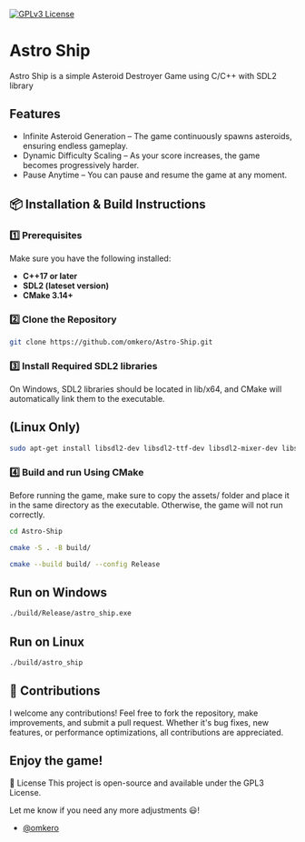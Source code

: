 [![GPLv3 License](https://img.shields.io/badge/License-GPL%20v3-yellow.svg)](https://opensource.org/licenses/)



# Astro Ship

Astro Ship is a simple Asteroid Destroyer Game using C/C++ with SDL2 library



## Features

 - Infinite Asteroid Generation – The game continuously spawns asteroids, ensuring endless gameplay.
 - Dynamic Difficulty Scaling – As your score increases, the game becomes progressively harder.
 - Pause Anytime – You can pause and resume the game at any moment.



## 📦 Installation & Build Instructions  

### **1️⃣ Prerequisites**  
Make sure you have the following installed:  
- **C++17 or later**  
- **SDL2 (lateset version)**  
- **CMake 3.14+**


### **2️⃣ Clone the Repository**  
```sh
git clone https://github.com/omkero/Astro-Ship.git

```


### **3️⃣ Install Required SDL2 libraries**  
On Windows, SDL2 libraries should be located in lib/x64, and CMake will automatically link them to the executable. 

## (Linux Only)
```sh
sudo apt-get install libsdl2-dev libsdl2-ttf-dev libsdl2-mixer-dev libsdl2-image-dev

```




### **4️⃣  Build and run Using CMake**

Before running the game, make sure to copy the assets/ folder and place it in the same directory as the executable. Otherwise, the game will not run correctly.

```sh
cd Astro-Ship

cmake -S . -B build/

cmake --build build/ --config Release
```

## Run on Windows
```sh
./build/Release/astro_ship.exe

```

## Run on Linux
```sh
./build/astro_ship 

```






## 🤝 Contributions

I welcome any contributions! Feel free to fork the repository, make improvements, and submit a pull request. Whether it's bug fixes, new features, or performance optimizations, all contributions are appreciated.



## Enjoy the game! 


📝 License
This project is open-source and available under the GPL3 License.

Let me know if you need any more adjustments 😃!

- [@omkero](https://www.github.com/omkero)

